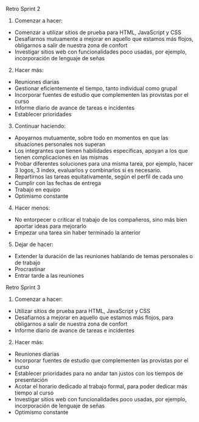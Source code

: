 Retro Sprint 2
1.	Comenzar a hacer: 
-	Comenzar a utilizar sitios de prueba para HTML, JavaScript y CSS
-	Desafiarnos mutuamente a mejorar en aquello que estamos más flojos, obligarnos a salir de nuestra zona de confort
-	Investigar sitios web con funcionalidades poco usadas, por ejemplo, incorporación de lenguaje de señas

2.	Hacer más:  
-	Reuniones diarias
-	Gestionar eficientemente el tiempo, tanto individual como grupal
-	Incorporar fuentes de estudio que complementen las provistas por el curso
-	Informe diario de avance de tareas e incidentes
-	Establecer prioridades

3.	Continuar haciendo: 
-	Apoyarnos mutuamente, sobre todo en momentos en que las situaciones personales nos superan
-	Los integrantes que tienen habilidades específicas, apoyan a los que tienen complicaciones en las mismas
-	Probar diferentes soluciones para una misma tarea, por ejemplo, hacer 3 logos, 3 index, evaluarlos y combinarlos si es necesario. 
-	Repartirnos las tareas equitativamente, según el perfil de cada uno
-	Cumplir con las fechas de entrega
-	Trabajo en equipo
-	Optimismo constante

4.	Hacer menos: 
-	No entorpecer o criticar el trabajo de los compañeros, sino más bien aportar ideas para mejorarlo
-	Empezar una tarea sin haber terminado la anterior

5.	Dejar de hacer: 
-	Extender la duración de las reuniones hablando de temas personales o de trabajo
-	Procrastinar
-	Entrar tarde a las reuniones

Retro Sprint 3

1.	Comenzar a hacer: 
-	Utilizar sitios de prueba para HTML, JavaScript y CSS
-	Desafiarnos a mejorar en aquello que estamos más flojos, para obligarnos a salir de nuestra zona de confort
-	Informe diario de avance de tareas e incidentes

2.	Hacer más:  
-	Reuniones diarias
-	Incorporar fuentes de estudio que complementen las provistas por el curso
-	Establecer prioridades para no andar tan justos con los tiempos de presentación
-	Acotar el horario dedicado al trabajo formal, para poder dedicar más tiempo al curso
-	Investigar sitios web con funcionalidades poco usadas, por ejemplo, incorporación de lenguaje de señas
- Optimismo constante
